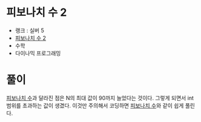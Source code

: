 # 피보나치 수 2

- 랭크 : 실버 5
- [피보나치 수 2](https://www.acmicpc.net/problem/2748)
- 수학
- 다이나믹 프로그래밍

# 풀이

[피보나치 수](https://www.acmicpc.net/problem/2747)과 달라진 점은 N의 최대 값이 90까지 늘었다는 것이다. 그렇게 되면서 int 범위를 초과하는 값이 생겼다. 이것만 주의해서 코딩하면 [피보나치 수](https://www.acmicpc.net/problem/2747)와 같이 쉽게 풀린다.
